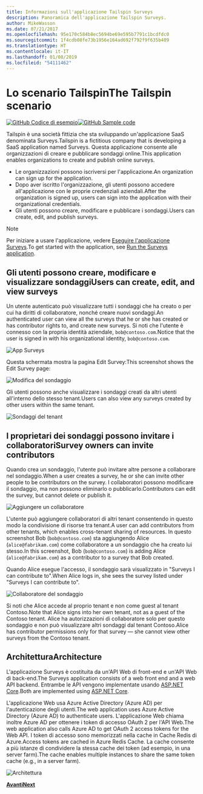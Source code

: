 ```yaml
---
title: Informazioni sull'applicazione Tailspin Surveys
description: Panoramica dell'applicazione Tailspin Surveys.
author: MikeWasson
ms.date: 07/21/2017
ms.openlocfilehash: 95e170c584b8ec5694be69e595b7791c1bcdfdc0
ms.sourcegitcommit: 1f4cdb08fe73b1956e164ad692f792f9f635b409
ms.translationtype: HT
ms.contentlocale: it-IT
ms.lasthandoff: 01/08/2019
ms.locfileid: "54111462"
---
```

# <a name="the-tailspin-scenario"></a><span data-ttu-id="1f072-103">Lo scenario Tailspin</span><span class="sxs-lookup"><span data-stu-id="1f072-103">The Tailspin scenario</span></span>

<span data-ttu-id="1f072-104">[![GitHub](../_images/github.png) Codice di esempio][sample application]</span><span class="sxs-lookup"><span data-stu-id="1f072-104">[![GitHub](../_images/github.png) Sample code][sample application]</span></span>

<span data-ttu-id="1f072-105">Tailspin è una società fittizia che sta sviluppando un'applicazione SaaS denominata Surveys.</span><span class="sxs-lookup"><span data-stu-id="1f072-105">Tailspin is a fictitious company that is developing a SaaS application named Surveys.</span></span> <span data-ttu-id="1f072-106">Questa applicazione consente alle organizzazioni di creare e pubblicare sondaggi online.</span><span class="sxs-lookup"><span data-stu-id="1f072-106">This application enables organizations to create and publish online surveys.</span></span>

* <span data-ttu-id="1f072-107">Le organizzazioni possono iscriversi per l'applicazione.</span><span class="sxs-lookup"><span data-stu-id="1f072-107">An organization can sign up for the application.</span></span>
* <span data-ttu-id="1f072-108">Dopo aver iscritto l'organizzazione, gli utenti possono accedere all'applicazione con le proprie credenziali aziendali.</span><span class="sxs-lookup"><span data-stu-id="1f072-108">After the organization is signed up, users can sign into the application with their organizational credentials.</span></span>
* <span data-ttu-id="1f072-109">Gli utenti possono creare, modificare e pubblicare i  sondaggi.</span><span class="sxs-lookup"><span data-stu-id="1f072-109">Users can create, edit, and publish surveys.</span></span>

> [!NOTE]
> <span data-ttu-id="1f072-110">Per iniziare a usare l'applicazione, vedere [Eseguire l'applicazione Surveys].</span><span class="sxs-lookup"><span data-stu-id="1f072-110">To get started with the application, see [Run the Surveys application].</span></span>

## <a name="users-can-create-edit-and-view-surveys"></a><span data-ttu-id="1f072-111">Gli utenti possono creare, modificare e visualizzare sondaggi</span><span class="sxs-lookup"><span data-stu-id="1f072-111">Users can create, edit, and view surveys</span></span>

<span data-ttu-id="1f072-112">Un utente autenticato può visualizzare tutti i sondaggi che ha creato o per cui ha diritti di collaboratore, nonché creare nuovi sondaggi.</span><span class="sxs-lookup"><span data-stu-id="1f072-112">An authenticated user can view all the surveys that he or she has created or has contributor rights to, and create new surveys.</span></span> <span data-ttu-id="1f072-113">Si noti che l'utente è connesso con la propria identità aziendale, `bob@contoso.com`.</span><span class="sxs-lookup"><span data-stu-id="1f072-113">Notice that the user is signed in with his organizational identity, `bob@contoso.com`.</span></span>

![App Surveys](./images/surveys-screenshot.png)

<span data-ttu-id="1f072-115">Questa schermata mostra la pagina Edit Survey:</span><span class="sxs-lookup"><span data-stu-id="1f072-115">This screenshot shows the Edit Survey page:</span></span>

![Modifica del sondaggio](./images/edit-survey.png)

<span data-ttu-id="1f072-117">Gli utenti possono anche visualizzare i sondaggi creati da altri utenti all'interno dello stesso tenant.</span><span class="sxs-lookup"><span data-stu-id="1f072-117">Users can also view any surveys created by other users within the same tenant.</span></span>

![Sondaggi del tenant](./images/tenant-surveys.png)

## <a name="survey-owners-can-invite-contributors"></a><span data-ttu-id="1f072-119">I proprietari dei sondaggi possono invitare i collaboratori</span><span class="sxs-lookup"><span data-stu-id="1f072-119">Survey owners can invite contributors</span></span>

<span data-ttu-id="1f072-120">Quando crea un sondaggio, l'utente può invitare altre persone a collaborare nel sondaggio.</span><span class="sxs-lookup"><span data-stu-id="1f072-120">When a user creates a survey, he or she can invite other people to be contributors on the survey.</span></span> <span data-ttu-id="1f072-121">I collaboratori possono modificare il sondaggio, ma non possono eliminarlo o pubblicarlo.</span><span class="sxs-lookup"><span data-stu-id="1f072-121">Contributors can edit the survey, but cannot delete or publish it.</span></span>

![Aggiungere un collaboratore](./images/add-contributor.png)

<span data-ttu-id="1f072-123">L'utente può aggiungere collaboratori di altri tenant consentendo in questo modo la condivisione di risorse tra tenant.</span><span class="sxs-lookup"><span data-stu-id="1f072-123">A user can add contributors from other tenants, which enables cross-tenant sharing of resources.</span></span> <span data-ttu-id="1f072-124">In questo screenshot Bob (`bob@contoso.com`) sta aggiungendo Alice (`alice@fabrikam.com`) come collaboratore a un sondaggio che ha creato lui stesso.</span><span class="sxs-lookup"><span data-stu-id="1f072-124">In this screenshot, Bob (`bob@contoso.com`) is adding Alice (`alice@fabrikam.com`) as a contributor to a survey that Bob created.</span></span>

<span data-ttu-id="1f072-125">Quando Alice esegue l'accesso, il sondaggio sarà visualizzato in "Surveys I can contribute to".</span><span class="sxs-lookup"><span data-stu-id="1f072-125">When Alice logs in, she sees the survey listed under "Surveys I can contribute to".</span></span>

![Collaboratore del sondaggio](./images/contributor.png)

<span data-ttu-id="1f072-127">Si noti che Alice accede al proprio tenant e non come guest al tenant Contoso.</span><span class="sxs-lookup"><span data-stu-id="1f072-127">Note that Alice signs into her own tenant, not as a guest of the Contoso tenant.</span></span> <span data-ttu-id="1f072-128">Alice ha autorizzazioni di collaboratore solo per questo sondaggio e non può visualizzare altri sondaggi dal tenant Contoso.</span><span class="sxs-lookup"><span data-stu-id="1f072-128">Alice has contributor permissions only for that survey &mdash; she cannot view other surveys from the Contoso tenant.</span></span>

## <a name="architecture"></a><span data-ttu-id="1f072-129">Architettura</span><span class="sxs-lookup"><span data-stu-id="1f072-129">Architecture</span></span>

<span data-ttu-id="1f072-130">L'applicazione Surveys è costituita da un'API Web di front-end e un'API Web di back-end.</span><span class="sxs-lookup"><span data-stu-id="1f072-130">The Surveys application consists of a web front end and a web API backend.</span></span> <span data-ttu-id="1f072-131">Entrambe le API vengono implementate usando [ASP.NET Core].</span><span class="sxs-lookup"><span data-stu-id="1f072-131">Both are implemented using [ASP.NET Core].</span></span>

<span data-ttu-id="1f072-132">L'applicazione Web usa Azure Active Directory (Azure AD) per l'autenticazione degli utenti.</span><span class="sxs-lookup"><span data-stu-id="1f072-132">The web application uses Azure Active Directory (Azure AD) to authenticate users.</span></span> <span data-ttu-id="1f072-133">L'applicazione Web chiama inoltre Azure AD per ottenere i token di accesso OAuth 2 per l'API Web.</span><span class="sxs-lookup"><span data-stu-id="1f072-133">The web application also calls Azure AD to get OAuth 2 access tokens for the Web API.</span></span> <span data-ttu-id="1f072-134">I token di accesso sono memorizzati nella cache in Cache Redis di Azure.</span><span class="sxs-lookup"><span data-stu-id="1f072-134">Access tokens are cached in Azure Redis Cache.</span></span> <span data-ttu-id="1f072-135">La cache consente a più istanze di condividere la stessa cache dei token (ad esempio, in una server farm).</span><span class="sxs-lookup"><span data-stu-id="1f072-135">The cache enables multiple instances to share the same token cache (e.g., in a server farm).</span></span>

![Architettura](./images/architecture.png)

<span data-ttu-id="1f072-137">[**Avanti**][authentication]</span><span class="sxs-lookup"><span data-stu-id="1f072-137">[**Next**][authentication]</span></span>

<!-- links -->

[authentication]: authenticate.md

[Eseguire l'applicazione Surveys]: ./run-the-app.md
[Run the Surveys application]: ./run-the-app.md
[ASP.NET Core]: /aspnet/core
[sample application]: https://github.com/mspnp/multitenant-saas-guidance
